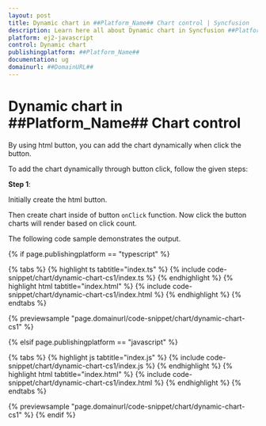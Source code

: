 ```yaml
---
layout: post
title: Dynamic chart in ##Platform_Name## Chart control | Syncfusion
description: Learn here all about Dynamic chart in Syncfusion ##Platform_Name## Chart control of Syncfusion Essential JS 2 and more.
platform: ej2-javascript
control: Dynamic chart 
publishingplatform: ##Platform_Name##
documentation: ug
domainurl: ##DomainURL##
---
```


# Dynamic chart in ##Platform_Name## Chart control

By using html button, you can add the chart dynamically when click the button.

To add the chart dynamically through button click, follow the given steps:

**Step 1**:

Initially create the html button.

Then create chart inside of button `onClick` function. Now click the button charts will render based on click count.

The following code sample demonstrates the output.

{% if page.publishingplatform == "typescript" %}

 {% tabs %}
{% highlight ts tabtitle="index.ts" %}
{% include code-snippet/chart/dynamic-chart-cs1/index.ts %}
{% endhighlight %}
{% highlight html tabtitle="index.html" %}
{% include code-snippet/chart/dynamic-chart-cs1/index.html %}
{% endhighlight %}
{% endtabs %}
        
{% previewsample "page.domainurl/code-snippet/chart/dynamic-chart-cs1" %}

{% elsif page.publishingplatform == "javascript" %}

{% tabs %}
{% highlight js tabtitle="index.js" %}
{% include code-snippet/chart/dynamic-chart-cs1/index.js %}
{% endhighlight %}
{% highlight html tabtitle="index.html" %}
{% include code-snippet/chart/dynamic-chart-cs1/index.html %}
{% endhighlight %}
{% endtabs %}

{% previewsample "page.domainurl/code-snippet/chart/dynamic-chart-cs1" %}
{% endif %}